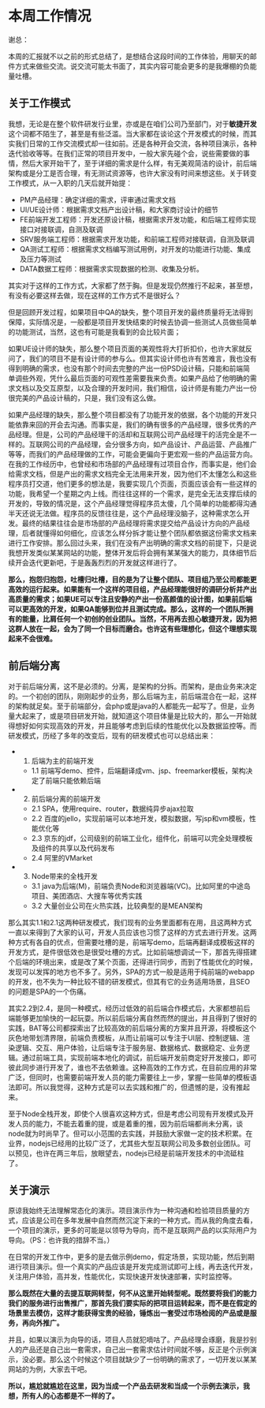 # 本周工作情况

谢总：

本周的汇报就不以之前的形式总结了，是想结合这段时间的工作体验，用聊天的邮件方式来做些交流。说交流可能太书面了，其实内容可能会更多的是我爆棚的负能量吐槽。

## 关于工作模式

我想，无论是在整个软件研发行业里，亦或是在咱们公司乃至部门，对于**敏捷开发**这个词都不陌生了，甚至是有些泛滥。当大家都在谈论这个开发模式的时候，而其实我们日常的工作交流模式却一往如前。还是各种开会交流，各种项目演示，各种迭代验收等等。在我们正常的项目开发中，一般大家先碰个会，说些需要做的事情，然后大家开始干了，至于详细的需求是什么样，有无美观简洁的设计，前后端架构或是分工是否合理，有无测试资源等，也许大家没有时间来想这些。关于转变工作模式，从一入职的几天后就开始提：

- PM产品经理：确定详细的需求，评审通过需求文档
- UI/UE设计师：根据需求文档产出设计稿，和大家商讨设计的细节
- FE前端开发工程师：开发还原设计稿，根据需求开发功能，和后端工程师实现接口对接联调，自测及联调
- SRV服务端工程师：根据需求开发功能，和前端工程师对接联调，自测及联调
- QA测试工程师：根据需求文档编写测试用例，对开发的功能进行功能、集成及压力等测试
- DATA数据工程师：根据需求实现数据的检测、收集及分析。

其实对于这样的工作方式，大家都了然于胸。但是发现仍然推行不起来，甚至想，有没有必要这样去做，现在这样的工作方式不是很好么？

但是回顾开发过程，如果项目中QA的缺失，整个项目开发的最终质量将无法得到保障，实际情况是，一般都是项目开发快结束的时候去协调一些测试人员做些简单的功能测试，当然，这也有可能是我看到的会比较片面；

如果UE设计师的缺失，那么整个项目页面的美观性将大打折扣价，也许大家就反问了，我们的项目不是有设计师的参与么。但其实设计师也许有苦难言，我也没有得到明确的需求，也没有那个时间去完整的产出一份PSD设计稿，只能和前端简单调些外观，凭什么最后页面的可观性差需要我来负责。如果产品给了他明确的需求文档以及交互原型，以及合理的开发时间，我们相信，设计师是有能力产出一份很完美的产品设计稿的，只是，我们没有这么做。

如果产品经理的缺失，那么整个项目都没有了功能开发的依据，各个功能的开发只能依靠来回的开会去沟通。而事实是，我们的确有很多的产品经理，很多优秀的产品经理。但是，公司的产品经理干的活却和互联网公司产品经理干的活完全是不一样的。互联网公司的产品经理，会分很多方向，如产品设计、产品运营、产品推广等等，而我们的产品经理做的工作，可能会更偏向于更宏观一些的产品运营方向。在我的工作经历中，也曾经和市场部的产品经理有过项目合作，而事实是，他们会给需求文档，但是产出的需求文档完全无法用来开发，因为他们不太懂怎么和这些程序员打交道，他们更多的想法是，我要实现几个页面，页面应该会有一些这样的功能，我希望一个星期之内上线。而往往这样的一个需求，是完全无法支撑后续的开发的，导致的情况是，这个产品经理觉得程序员太傻，几个简单的功能都得沟通半天还说无法做。程序员的反馈往往是，这个产品经理没脑子，这种需求怎么开发。最终的结果往往会是市场部的产品经理将需求提交给产品设计方向的产品经理，后者就懂得如何细化，应该怎么样分拆才能让整个团队都依据这份需求文档来进行工作安排。那么回过头来，我们在没有产出明确的需求文档的前提下，只是说我想开发类似某某网站的功能，整体开发后将会拥有某某强大的能力，具体细节后续开会迭代更新吧，于是轰轰烈烈的开发就这样进行了。

**那么，抱怨归抱怨，吐槽归吐槽，目的是为了让整个团队、项目组乃至公司都能更高效的运行起来。如果能有一个这样的项目组，产品经理能很好的调研分析并产出高质量的需求；如果UE可以专注且安静的产出一份高颜值的设计图，如果前后端可以更高效的开发，如果QA能够到位并且测试完成。那么，这样的一个团队所拥有的能量，比肩任何一个初创的创业团队。当然，不用再去担心敏捷开发，因为把这群人放在一起，会为了同一个目标而磨合。也许这有些理想化，但这个理想实现起来不会很难。**

## 前后端分离

对于前后端分离，这不是必须的。分离，是架构的分拆。而架构，是由业务来决定的。一个初创的团队，刚刚起步的业务，那么后端为主，前后端混合在一起，这样的架构就足矣。至于前端部分，会php或是java的人都能先一起写了。但是，业务量大起来了，或是项目研发开始，就知道这个项目体量是比较大的，那么一开始就得想好如何实现高效的开发，并且能够考虑到后续的性能优化以及数据监控等。而研发模式，历经了多年的改变后，现有的研发模式也可以总结出来：

- 1. 后端为主的前端开发
	- 1.1 前端写demo、控件，后端翻译成vm、jsp、freemarker模板，架构决定了前端只能依赖后端
- 2. 前后端分离的前端开发
	- 2.1 SPA，使用require、router，数据纯异步ajax拉取
	- 2.2 百度的jello，实现前端可以本地开发，模拟数据，写jsp和vm模板，性能优化等
	- 2.3 京东的jdf，公司级别的前端工业化，组件化，前端可以完全处理模板及组件的共享以及代码发布
	- 2.4 阿里的VMarket
- 3. Node带来的全栈开发
	- 3.1 java为后端(M)，前端负责Node和浏览器端(VC)。比如阿里的中途岛项目、美团酒店、大搜车等优秀实践
	- 3.2 大量创业公司在火热实践，比较典型的是MEAN架构

那么其实1.1和2.1这两种研发模式，我们现有的业务里面都有在用，且这两种方式一直以来得到了大家的认可，开发人员应该也习惯了这样的方式去进行开发。这两种方式有各自的优点，但需要吐槽的是，前端写demo，后端再翻译成模板这样的开发方式，是件很低效也是很受吐槽的方式。比如前端想调试一下，那首先得搭建个后端的环境出来，或是改了某个页面，还得进行同步，而到了性能优化的时候，发现可以发挥的地方也不多了。另外，SPA的方式一般是适用于纯前端的webapp的开发，也不失为一种比较不错的研发模式，但其有它的业务适用场景，且SEO的问题是SPA的一个伤痛。

其实2.2到2.4，是同一种模式，经历过低效的前后端合作模式后，大家都想前后端能够更加愉快的一起玩耍。所以前后端分离自然而然的提出，并且得到了很好的实践，BAT等公司都探索出了比较高效的前后端分离的方案并且开源，将模板这个灰色地带划清界限，前端负责模板，从而让前端可以专注于UI层、控制逻辑、渲染逻辑、交互、用户体验，让后端专注于服务层、数据格式、数据稳定、业务逻辑。通过前端工具，实现前端本地化的调试，前后端开发前商定好开发接口，即可彼此同步进行开发了，谁也不去依赖谁。这种高效的工作方式，在目前应用的非常广泛，但同时，也需要前端开发人员的能力需要往上一步，掌握一些简单的模板语法即可。所以我觉得，这种方式是可以去实践和推广的，但遗憾的是，没有推起来。

至于Node全栈开发，即使个人很喜欢这种方式，但是考虑公司现有开发模式及开发人员的能力，不能去着重的提，或是着重的推，因为前后端都尚未分离，谈node就为时尚早了。但可以小范围的去实践，并鼓励大家做一定的技术积累。在业界，nodejs已经用的比较广泛了，尤其些大型互联网公司及多数创业团队。可以预见，也许在两三年后，放眼望去，nodejs已经是前端开发技术的中流砥柱了。

## 关于演示

原谅我始终无法理解常态化的演示。项目演示作为一种沟通和检验项目质量的方式，应该是公司在多年发展中自然而然沉淀下来的一种方式。而从我的角度去看，一个项目的演示，更多的可能是以领导为导向，而不是互联网产品的以实际用户为导向。（PS：也许我的措辞不当。）

在日常的开发工作中，更多的是去做示例demo，假定场景，实现功能，然后到期进行项目演示。但一个真实的产品应该是开发完成测试即可上线，再去迭代开发，关注用户体验，高并发，性能优化，实现快速开发快速部署，实时监控等。

**那么既然在大量的去提互联网转型，何不从这里开始转型呢。既然要将我们的能力我们的服务进行出售推广，那首先我们要实际的把项目运转起来，而不是在假定的场景里去模仿，这样才能获得宝贵的经验，锤炼出一套受过市场检阅的产品或是服务，再向外推广。**

并且，如果以演示为向导的话，项目人员就犯嘀咕了。产品经理会琢磨，我是抄别人的产品还是自己出一套需求，自己出一套需求估计时间就不够，反正是个示例演示，没必要。那么这个时候这个项目就缺少了一份明确的需求了，一切开发以某某网站的为例，大家去干吧。

**所以，尴尬就尴尬在这里，因为当成一个产品去研发和当成一个示例去演示，我想，所有人的心态都是不一样的了。**










